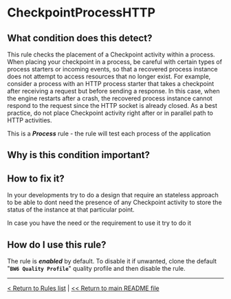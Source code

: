 # CheckpointProcessHTTP

## What condition does this detect?

This rule checks the placement of a Checkpoint activity within a process. When placing your checkpoint in a process, be careful with certain types of process starters or incoming events, so that a recovered process instance does not attempt to access resources that no longer exist. For example, consider a process with an HTTP process starter that takes a checkpoint after receiving a request but before sending a response. In this case, when the engine restarts after a crash, the recovered process instance cannot respond to the request since the HTTP socket is already closed. As a best practice, do not place Checkpoint activity right after or in parallel path to HTTP activities.

This is a ***Process*** rule - the rule will test each process of the application

## Why is this condition important?



## How to fix it?

In your developments try to do a design that require an stateless approach to be able to dont need the presence of any Checkpoint activity to store the status of the instance at that particular point.

In case you have the need or the requirement to use it try to do it

## How do I use this rule?

The rule is **_enabled_** by default. To disable it if unwanted, clone the default "**`BW6 Quality Profile`**" quality profile and then disable the rule.

---
[< Return to Rules list](./RULES.md) |  [<< Return to main README file](../../../README.md)
